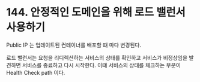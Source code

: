 # 144. 안정적인 도메인을 위해 로드 밸런서 사용하기

Public IP 는 업데이트된 컨테이너를 배포할 떄 마다 변경된다.

로드 밸런서는 요청을 리디렉션하는 서비스의 상태를 확인하고 서비스가 비정상임을 발견하면 서비스를 종료하고 다시 시작한다. 이떄 서비스의 상태를 체크하는 부분이 Health Check path 이다.

